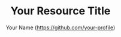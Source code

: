 ---
# Resource Metadata: Fill in the fields below to ensure proper classification and organization.
title: Your Resource Title  # A concise, descriptive title (e.g., "Introduction to ARIA")
sidebar_position: 1
hide_title: true

# REQUIRED METADATA — please complete all fields:
level: beginner             # Target audience expertise: beginner / intermediate / advanced
type: guide                 # Type of content: overview / guide / tutorial / reference
status: draft               # Current state: draft / wip (work in progress) / published
visibility: public          # Visibility: public (default) or internal
topics:                     # Tags summarizing content, e.g.:
  - accessibility           # Broad categories like "accessibility"
  - assistive-technology    # Specific areas like "assistive-technology"
  - tool:JAWS               # Add tool-related prefixes such as "tool:", "provider:", etc.

# OPTIONAL METADATA — provide only if applicable:
author: ["Your Name (https://github.com/your-profile)"]  # Contributor(s)
eta: 2024-01-15             # Estimated completion date for draft or planned resources
feature-priority: high      # Priority level for feature-related resources: low / medium / high

# article-priority: high   # high / medium — omit if not important
# collaboration: open      # set if author welcomes collaborators
# collaboration-topic: "need help implementing Spring Boot starter examples"  # explain what help is welcome (appears on the dashboard & collab page)
# review-reason: "seems not to be on the right topic" # required when status: review-needed — will show on the article and in the dashboard
# Feature-related tags (only if this doc describes a feature or gap in Java+AI):
# feature-status: preview        # missing / experimental / preview / stable / specified
# feature-responsible: openjdk   # community / openjdk / oracle-architects / jsr / vendor:redhat / project-lead:<name>

---
